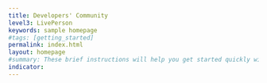 ```yaml
---
title: Developers' Community
level3: LivePerson
keywords: sample homepage
#tags: [getting_started]
permalink: index.html
layout: homepage
#summary: These brief instructions will help you get started quickly with the theme. The other topics in this help provide additional information and detail about working with other aspects of this theme and Jekyll.
indicator:
---
```

